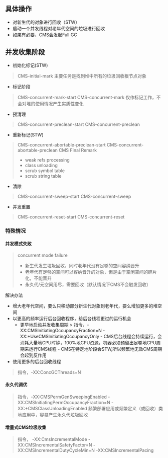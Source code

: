 ## 具体操作
- 对新生代的对象进行回收（STW）
- 启动一个并发线程对老年代空间的垃圾进行回收
- 如果有必要，CMS会发起Full GC

## 并发收集阶段
- 初始化标记(STW)
> CMS-initial-mark
> 主要任务是找到堆中所有的垃圾回收根节点对象
- 标记阶段
> CMS-concurrent-mark-start
> CMS-concurrent-mark
> 仅作标记工作，不会对堆的使用情况产生实质性变化
- 预清理
> CMS-concurrent-preclean-start
> CMS-concurrent-preclean
- 重新标记(STW)
> CMS-concurrent-abortable-preclean-start
> CMS-concurrent-abortable-preclean
> CMS Final Remark
> 	- weak refs processing
> 	- class unloading
> 	- scrub symbol table
> 	- scrub string table
- 清除
> CMS-concurrent-sweep-start
> CMS-concurrent-sweep
- 并发重置
> CMS-concurrent-reset-start
> CMS-concurrent-reset

### 特殊情况
#### 并发模式失败
> concurrent mode failure
> - 新生代发生垃圾回收，同时老年代没有足够的空间容纳晋升
> - 老年代有足够的空间可以容纳晋升的对象，但是由于空闲空间的碎片化，不能晋升
> - 永久代/元空间用尽，需要回收（默认情况下CMS不会触发回收）

解决办法
- 增大老年代空间，要么只移动部分新生代对象到老年代，要么增加更多的堆空间
- 以更高的频率运行后台回收程序，给后台线程更过的运行机会
	 - 更早地启动并发收集周期
	  > 指令，-XX:CMSInitiatingOccupancyFraction=N  -XX:+UseCMSInitiatingOccupancyOnly
	  - CMS后台线程会持续运行，会消耗大量地CPU时钟，100%地CPU资源，机器必须预留出足够地CPU周期来运行CMS线程
	  - CMS在特定地阶段会STW,所以频繁地无效CMS周期会起到反作用
- 使用更多的后台回收线程
>指令，-XX:ConcGCThreads=N
#### 永久代调优
> 指令，-XX:CMSPermGenSweepingEnabled -XX:CMSInitiatingPermOccupancyFraction=N -XX:+CMSClassUnloadingEnabled
> 频繁部署应用或频繁定义（或回收）类地应用中，容易产生永久代垃圾回收
#### 增量式CMS垃圾收集
> 指令， -XX:CmsIncrementalMode -XX:CMSIncrementalSafetyFactor=N -XX:CMSIncrementalDutyCycleMin=N -XX:CMSIncrementalPacing

	

